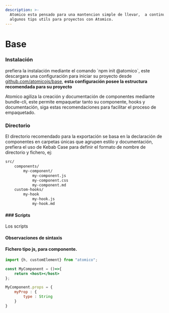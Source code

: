 ```yaml
---
description: >-
  Atomico esta pensado para una mantencion simple de llevar,  a continuación
  algunos tips utils para proyectos con Atomico.
---
```


# Base

### Instalación

prefiera la instalación mediante el  comando \`npm init @atomico\`, este descargara una configuración  para iniciar su proyecto desde [github.com/atomicojs/base](https://github.com/atomicojs/base), **esta configuración posee la estructura recomendada para su proyecto**

Atomico agiliza la creación y documentación de componentes mediante bundle-cli, este permite empaquetar tanto su componente, hooks y documentación, siga estas recomendaciones para facilitar el proceso de empaquetado.

### Directorio

El directorio recomendado para la exportación se basa en la declaración de componentes  en carpetas únicas que agrupen estilo y documentación, prefiera el uso de  Kebab Case para definir el formato de nombre  de directorio  y fichero, ej:

```bash
src/
    components/
        my-component/
            my-component.js
            my-component.css
            my-component.md
    custom-hooks/
        my-hook
            my-hook.js
            my-hook.md
```

#### \#\#\# Scripts

Los scripts 

#### Observaciones de sintaxis 

#### Fichero tipo js,  para componente.



```jsx
import {h, customElement} from "atomico";

const MyComponent = ()=>{
    return <host></host>
};

MyComponent.props = {
    myProp : {
        type : String
    }
}
```

